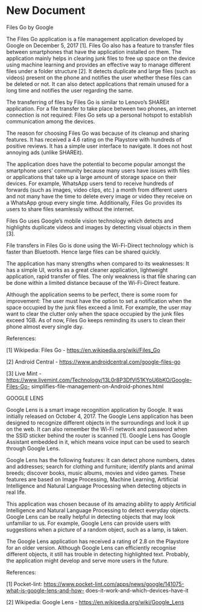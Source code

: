 # New Document
Files Go by Google

The Files Go application is a file management application developed by Google on December 5, 2017 [1]. Files Go also has a feature to transfer files between smartphones that have the application installed on them. The application mainly helps in clearing junk files to free up space on the device using machine learning and provides an effective way to manage different files under a folder structure [2]. It detects duplicate and large files (such as videos) present on the phone and notifies the user whether these files can be deleted or not. It can also detect applications that remain unused for a long time and notifies the user regarding the same.

The transferring of files by Files Go is similar to Lenovo’s SHAREit application. For a file transfer to take place between two phones, an internet connection is not required: Files Go sets up a personal hotspot to establish communication among the devices.
 
 The reason for choosing Files Go was because of its cleanup and sharing features. It has received a 4.6 rating on the Playstore with hundreds of positive reviews. It has a simple user interface to navigate. It does not host annoying ads (unlike SHAREit).

 The application does have the potential to become popular amongst the smartphone users’ community because many users have issues with files or applications that take up a large amount of storage space on their devices. For example, WhatsApp users tend to receive hundreds of forwards (such as images, video clips, etc.) a month from different users and not many have the time to delete every image or video they receive on a WhatsApp group every single time. Additionally, Files Go provides its users to share files seamlessly without the internet.
 
Files Go uses Google’s mobile vision technology which detects and highlights duplicate videos and images by detecting visual objects in them [3].

 File transfers in Files Go is done using the Wi-Fi-Direct technology which is faster than Bluetooth. Hence large files can be shared quickly.
 
The application has many strengths when compared to its weaknesses: It has a simple UI, works as a great cleaner application, lightweight application, rapid transfer of files. The only weakness is that file sharing can be done within a limited distance because of the Wi-Fi-Direct feature.

Although the application seems to be perfect, there is some room for improvement: The user must have the option to set a notification when the space occupied by the junk files exceed a limit. For example, the user may want to clear the clutter only when the space occupied by the junk files exceed 1GB. As of now, Files Go keeps reminding its users to clean their phone almost every single day.

References:

[1] Wikipedia: Files Go - https://en.wikipedia.org/wiki/Files_Go

[2] Android Central - https://www.androidcentral.com/google-files-go

[3] Live Mint - https://www.livemint.com/Technology/13L0r8P3DfVl51KYoU6bKO/Google-Files-Go- simplifies-file-management-on-Android-phones.html
    
 GOOGLE LENS  

Google Lens is a smart image recognition application by Google. It was initially released on October 4, 2017. The Google Lens application has been designed to recognize different objects in the surroundings and look it up on the web. It can also remember the Wi-Fi network and password when the SSID sticker behind the router is scanned [1]. Google Lens has Google Assistant embedded in it, which means voice input can be used to search through Google Lens.

Google Lens has the following features: It can detect phone numbers, dates and addresses; search for clothing and furniture; identify plants and animal breeds; discover books, music albums, movies and video games. These features are based on Image Processing, Machine Learning, Artificial Intelligence and Natural Language Processing when detecting objects in real life.
 
 This application was chosen because of its amazing ability to apply Artificial Intelligence and Natural Language Processing to detect everyday objects. Google Lens can be really helpful in detecting objects that may look unfamiliar to us. For example, Google Lens can provide users with suggestions when a picture of a random object, such as a lamp, is taken.
 
The Google Lens application has received a rating of 2.8 on the Playstore for an older version. Although Google Lens can efficiently recognise different objects, it still has trouble in detecting highlighted text. Probably, the application might develop and serve more users in the future.

References:

[1] Pocket-lint: https://www.pocket-lint.com/apps/news/google/141075-what-is-google-lens-and-how- does-it-work-and-which-devices-have-it

[2] Wikipedia: Google Lens - https://en.wikipedia.org/wiki/Google_Lens